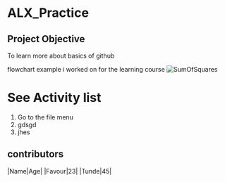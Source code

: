 # ALX_Practice
## Project Objective
To learn more about basics of github

flowchart example i worked on for the learning course
![SumOfSquares](https://github.com/owhefave/ALX_Practice/assets/46961767/1f4fec69-1b95-49ae-923c-793121a1fc2e)

# See Activity list
1. Go to the file menu
1. gdsgd
1. jhes

## contributors
|Name|Age| 
|Favour|23|
|Tunde|45|
